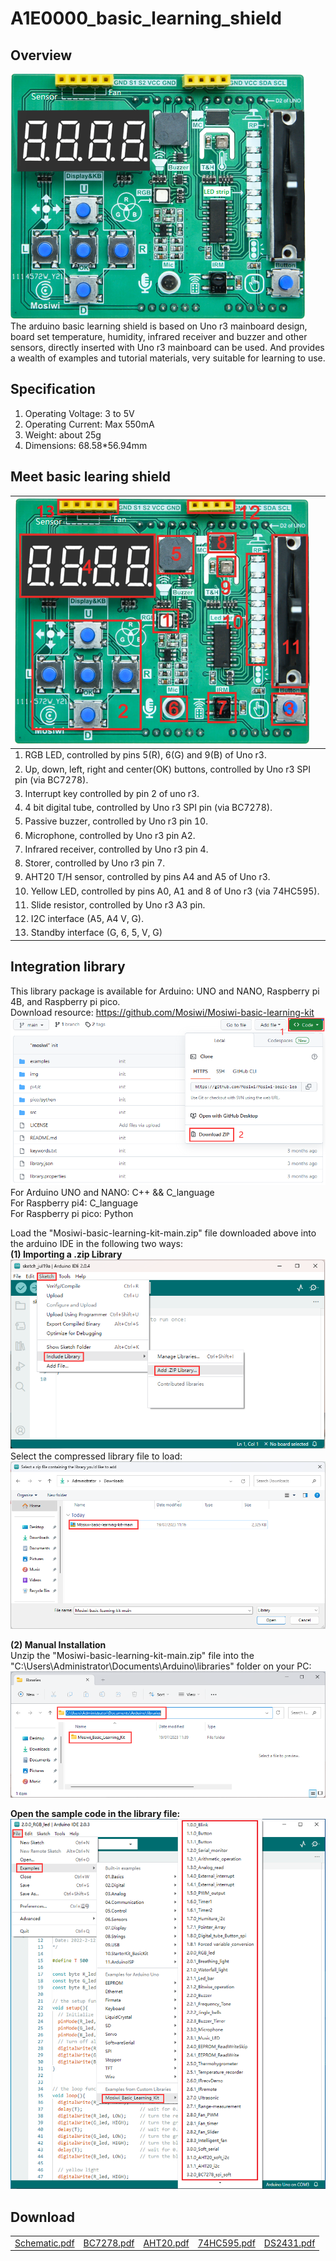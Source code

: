 # A1E0000_basic_learning_shield

## Overview
![Img](../../_static/arduino/A1E0000_basic_learning_shield/1img.png)  
The arduino basic learning shield is based on Uno r3 mainboard design, board set temperature, humidity, infrared receiver and buzzer and other sensors, directly inserted with Uno r3 mainboard can be used.  And provides a wealth of examples and tutorial materials, very suitable for learning to use.  

## Specification
1. Operating Voltage: 3 to 5V  
2. Operating Current: Max 550mA  
3. Weight: about 25g  
4. Dimensions: 68.58*56.94mm  

## Meet basic learing shield
| ![Img](../../_static/arduino/A1E0000_basic_learning_shield/2img.png) |
| :-- |
| 1. RGB LED, controlled by pins 5(R), 6(G) and 9(B) of Uno r3. |
| 2. Up, down, left, right and center(OK) buttons, controlled by Uno r3 SPI pin (via BC7278). |
| 3. Interrupt key controlled by pin 2 of uno r3. |
| 4. 4 bit digital tube, controlled by Uno r3 SPI pin (via BC7278). |
| 5. Passive buzzer, controlled by Uno r3 pin 10. |
| 6. Microphone, controlled by Uno r3 pin A2. |
| 7. Infrared receiver, controlled by Uno r3 pin 4. |
| 8. Storer, controlled by Uno r3 pin 7. |
| 9. AHT20 T/H sensor, controlled by pins A4 and A5 of Uno r3. |
| 10. Yellow LED, controlled by pins A0, A1 and 8 of Uno r3 (via 74HC595). |
| 11. Slide resistor, controlled by Uno r3 A3 pin. |
| 12. I2C interface (A5, A4 V, G). |
| 13. Standby interface (G, 6, 5, V, G) |

## Integration library     
This library package is available for Arduino: UNO and NANO, Raspberry pi 4B, and Raspberry pi pico.  
Download resource: <https://github.com/Mosiwi/Mosiwi-basic-learning-kit>  
![Img](../../_static/arduino/A1E0000_basic_learning_shield/3img.png)  
For Arduino UNO and NANO: C++ && C_language  
For Raspberry pi4: C_language    
For Raspberry pi pico: Python 

Load the "Mosiwi-basic-learning-kit-main.zip" file downloaded above into the arduino IDE in the following two ways:   
**(1) Importing a .zip Library**  
![Img](../../_static/arduino/A1E0000_basic_learning_shield/4img.png)     
Select the compressed library file to load:    
![Img](../../_static/arduino/A1E0000_basic_learning_shield/5img.png)    

**(2) Manual Installation**    
Unzip the "Mosiwi-basic-learning-kit-main.zip" file into the "C:\Users\Administrator\Documents\Arduino\libraries" folder on your PC:     
![Img](../../_static/arduino/A1E0000_basic_learning_shield/6img.png)      

**Open the sample code in the library file:**    
![Img](../../_static/arduino/A1E0000_basic_learning_shield/7img.png)     

## Download
|      |      |      |      |      |
| :--: | :--: | :--: | :--: | :--: |
| [Schematic.pdf](../../_static/pdf/A1E0000_basic_learning_shield/basic%20learning%20shield.PDF)|[BC7278.pdf](../../_static/pdf/A1E0000_basic_learing_shield/BC7278.pdf) |[AHT20.pdf](../../_static/pdf/A1E0000_basic_learing_shield/AHT20.pdf) |[74HC595.pdf](../../_static/pdf/A1E0000_basic_learing_shield/74HC595.pdf) | [DS2431.pdf](../../_static/pdf/A1E0000_basic_learing_shield/DS2431.pdf) |    

